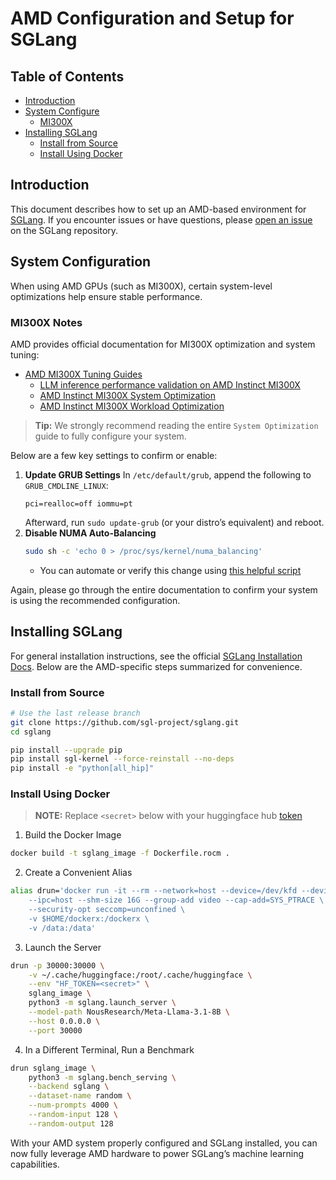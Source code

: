 # AMD Configuration and Setup for SGLang

## Table of Contents

- [Introduction](#introduction)
- [System Configure](#system-configure)
  - [MI300X](#mi300x)
- [Installing SGLang](#installing-sglang)
  - [Install from Source](#install-from-source)
  - [Install Using Docker](#install-using-docker)

## Introduction

This document describes how to set up an AMD-based environment for [SGLang](https://docs.sglang.ai). If you encounter issues or have questions, please [open an issue](https://github.com/sgl-project/sglang/issues) on the SGLang repository.

## System Configuration

When using AMD GPUs (such as MI300X), certain system-level optimizations help ensure stable performance.

### MI300X Notes

AMD provides official documentation for MI300X optimization and system tuning:

- [AMD MI300X Tuning Guides](https://rocm.docs.amd.com/en/latest/how-to/tuning-guides/mi300x/index.html)
  - [LLM inference performance validation on AMD Instinct MI300X](https://rocm.docs.amd.com/en/latest/how-to/rocm-for-ai/inference/vllm-benchmark.html)
  - [AMD Instinct MI300X System Optimization](https://rocm.docs.amd.com/en/latest/how-to/system-optimization/mi300x.html)
  - [AMD Instinct MI300X Workload Optimization](https://rocm.docs.amd.com/en/latest/how-to/rocm-for-ai/inference-optimization/workload.html)

> **Tip:** We strongly recommend reading the entire `System Optimization` guide to fully configure your system.

Below are a few key settings to confirm or enable:

1. **Update GRUB Settings**
   In `/etc/default/grub`, append the following to `GRUB_CMDLINE_LINUX`:
   ```text
   pci=realloc=off iommu=pt
   ```
   Afterward, run `sudo update-grub` (or your distro’s equivalent) and reboot.
2. **Disable NUMA Auto-Balancing**
   ```bash
   sudo sh -c 'echo 0 > /proc/sys/kernel/numa_balancing'
   ```
   - You can automate or verify this change using [this helpful script](https://github.com/ROCm/triton/blob/rocm_env/scripts/amd/env_check.sh)

Again, please go through the entire documentation to confirm your system is using the recommended configuration.

## Installing SGLang

For general installation instructions, see the official [SGLang Installation Docs](https://docs.sglang.ai/start/install.html). Below are the AMD-specific steps summarized for convenience.

### Install from Source

```bash
# Use the last release branch
git clone https://github.com/sgl-project/sglang.git
cd sglang

pip install --upgrade pip
pip install sgl-kernel --force-reinstall --no-deps
pip install -e "python[all_hip]"
```

### Install Using Docker

> **NOTE:** Replace `<secret>` below with your huggingface hub [token](https://huggingface.co/docs/hub/en/security-tokens)

1. Build the Docker Image

```bash
docker build -t sglang_image -f Dockerfile.rocm .
```

2. Create a Convenient Alias

```bash
alias drun='docker run -it --rm --network=host --device=/dev/kfd --device=/dev/dri \
    --ipc=host --shm-size 16G --group-add video --cap-add=SYS_PTRACE \
    --security-opt seccomp=unconfined \
    -v $HOME/dockerx:/dockerx \
    -v /data:/data'
```

3. Launch the Server

```bash
drun -p 30000:30000 \
    -v ~/.cache/huggingface:/root/.cache/huggingface \
    --env "HF_TOKEN=<secret>" \
    sglang_image \
    python3 -m sglang.launch_server \
    --model-path NousResearch/Meta-Llama-3.1-8B \
    --host 0.0.0.0 \
    --port 30000
```

4. In a Different Terminal, Run a Benchmark

```bash
drun sglang_image \
    python3 -m sglang.bench_serving \
    --backend sglang \
    --dataset-name random \
    --num-prompts 4000 \
    --random-input 128 \
    --random-output 128
```

With your AMD system properly configured and SGLang installed, you can now fully leverage AMD hardware to power SGLang’s machine learning capabilities.
